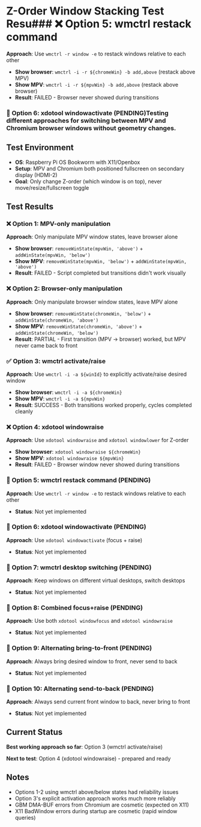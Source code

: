 # Z-Order Window Stacking Test Resu### ❌ Option 5: wmctrl restack command
**Approach**: Use `wmctrl -r window -e` to restack windows relative to each other
- **Show browser**: `wmctrl -i -r ${chromeWin} -b add,above` (restack above MPV)
- **Show MPV**: `wmctrl -i -r ${mpvWin} -b add,above` (restack above browser)
- **Result**: FAILED - Browser never showed during transitions

### 🚧 Option 6: xdotool windowactivate (PENDING)Testing different approaches for switching between MPV and Chromium browser windows without geometry changes.

## Test Environment
- **OS**: Raspberry Pi OS Bookworm with X11/Openbox
- **Setup**: MPV and Chromium both positioned fullscreen on secondary display (HDMI-2)
- **Goal**: Only change Z-order (which window is on top), never move/resize/fullscreen toggle

## Test Results

### ❌ Option 1: MPV-only manipulation
**Approach**: Only manipulate MPV window states, leave browser alone
- **Show browser**: `removeWinState(mpvWin, 'above')` + `addWinState(mpvWin, 'below')`
- **Show MPV**: `removeWinState(mpvWin, 'below')` + `addWinState(mpvWin, 'above')`
- **Result**: FAILED - Script completed but transitions didn't work visually

### ❌ Option 2: Browser-only manipulation  
**Approach**: Only manipulate browser window states, leave MPV alone
- **Show browser**: `removeWinState(chromeWin, 'below')` + `addWinState(chromeWin, 'above')`
- **Show MPV**: `removeWinState(chromeWin, 'above')` + `addWinState(chromeWin, 'below')`
- **Result**: PARTIAL - First transition (MPV → browser) worked, but MPV never came back to front

### ✅ Option 3: wmctrl activate/raise
**Approach**: Use `wmctrl -i -a ${winId}` to explicitly activate/raise desired window
- **Show browser**: `wmctrl -i -a ${chromeWin}`
- **Show MPV**: `wmctrl -i -a ${mpvWin}`
- **Result**: SUCCESS - Both transitions worked properly, cycles completed cleanly

### ❌ Option 4: xdotool windowraise
**Approach**: Use `xdotool windowraise` and `xdotool windowlower` for Z-order
- **Show browser**: `xdotool windowraise ${chromeWin}`
- **Show MPV**: `xdotool windowraise ${mpvWin}`
- **Result**: FAILED - Browser window never showed during transitions

### 🚧 Option 5: wmctrl restack command (PENDING)
**Approach**: Use `wmctrl -r window -e` to restack windows relative to each other
- **Status**: Not yet implemented

### 🚧 Option 6: xdotool windowactivate (PENDING)  
**Approach**: Use `xdotool windowactivate` (focus + raise)
- **Status**: Not yet implemented

### 🚧 Option 7: wmctrl desktop switching (PENDING)
**Approach**: Keep windows on different virtual desktops, switch desktops
- **Status**: Not yet implemented

### 🚧 Option 8: Combined focus+raise (PENDING)
**Approach**: Use both `xdotool windowfocus` and `xdotool windowraise`
- **Status**: Not yet implemented

### 🚧 Option 9: Alternating bring-to-front (PENDING)
**Approach**: Always bring desired window to front, never send to back
- **Status**: Not yet implemented

### 🚧 Option 10: Alternating send-to-back (PENDING)
**Approach**: Always send current front window to back, never bring to front
- **Status**: Not yet implemented

## Current Status
**Best working approach so far**: Option 3 (wmctrl activate/raise)

**Next to test**: Option 4 (xdotool windowraise) - prepared and ready

## Notes
- Options 1-2 using wmctrl above/below states had reliability issues
- Option 3's explicit activation approach works much more reliably
- GBM DMA-BUF errors from Chromium are cosmetic (expected on X11)
- X11 BadWindow errors during startup are cosmetic (rapid window queries)
